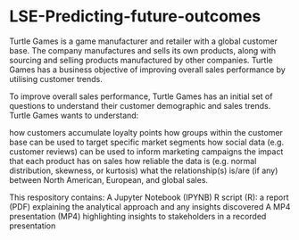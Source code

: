 # LSE-Predicting-future-outcomes
Turtle Games is a game manufacturer and retailer with a global customer base. The company manufactures and sells its own products, along with sourcing and selling products manufactured by other companies. Turtle Games has a business objective of improving overall sales performance by utilising customer trends.  

To improve overall sales performance, Turtle Games has an initial set of questions to understand their customer demographic and sales trends. Turtle Games wants to understand: 

how customers accumulate loyalty points
how groups within the customer base can be used to target specific market segments 
how social data (e.g. customer reviews) can be used to inform marketing campaigns
the impact that each product has on sales
how reliable the data is (e.g. normal distribution, skewness, or kurtosis)
what the relationship(s) is/are (if any) between North American, European, and global sales.

This respository contains:
A Jupyter Notebook (IPYNB) 
R script (R): 
a report (PDF) explaining the analytical approach and any insights discovered
A MP4 presentation (MP4) highlighting insights to stakeholders in a recorded presentation
